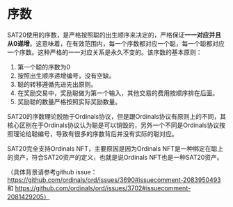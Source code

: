 序数
====

SAT20使用的序数，是严格按照聪的出生顺序来决定的，严格保证**一一对应并且从0递增**。这意味着，在有效范围内，每一个序数都对应一个聪，每一个聪都对应一个序数。这种严格的一一对应关系是永久不变的。该序数的基本原则：
1. 第一个聪的序数为0
2. 按照出生顺序递增编号，没有空缺。
3. 聪的转移遵循先进先出原则。
4. 在奖励交易中，奖励聪做为第一个输入，其他交易的费用按顺序排在后面。
5. 奖励聪的数量严格按照实际奖励数量。

SAT20的序数理论脱胎于Ordinals协议，但是跟Ordinals协议有原则上的不同，其核心区别在于Ordinals协议认为聪是可以销毁的，另外一个不同是Ordinals协议按照理论给聪编号，导致有很多的序数背后并没有实际的聪对应。

SAT20完全支持Ordinals NFT，主要原因是因为Ordinals NFT是一种绑定在聪上的资产，符合SAT20资产的定义，也就是说Ordinals NFT也是一种SAT20资产。

（具体背景请参考github issue：https://github.com/ordinals/ord/issues/3690#issuecomment-2083950493 和 https://github.com/ordinals/ord/issues/3702#issuecomment-2081429205）
